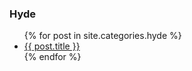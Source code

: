 
  <h3>Hyde</h3>
  <ul>
    {% for post in site.categories.hyde %}
      <li><a href="{{ post.url }}">{{ post.title }}</a></li>
    {% endfor %}
  </ul>

